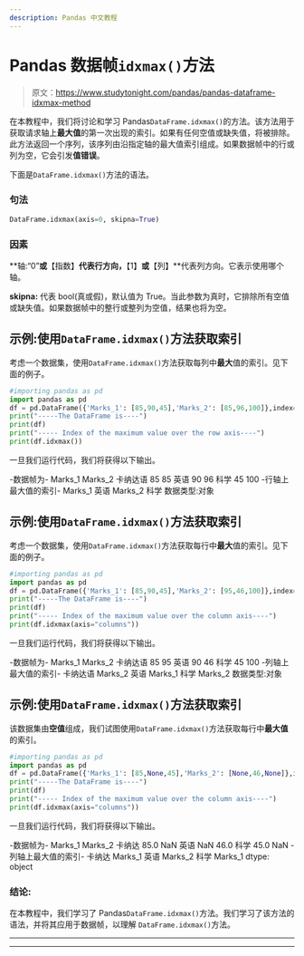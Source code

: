 ```yaml
---
description: Pandas 中文教程
---
```


# Pandas 数据帧`idxmax()`方法

> 原文：<https://www.studytonight.com/pandas/pandas-dataframe-idxmax-method>

在本教程中，我们将讨论和学习 Pandas`DataFrame.idxmax()`的方法。该方法用于获取请求轴上**最大值**的第一次出现的索引。如果有任何空值或缺失值，将被排除。此方法返回一个序列，该序列由沿指定轴的最大值索引组成。如果数据帧中的行或列为空，它会引发**值错误**。

下面是`DataFrame.idxmax()`方法的语法。

### 句法

```py
DataFrame.idxmax(axis=0, skipna=True)
```

### 因素

**轴:“0”**或**【指数】**代表行方向，**【1】**或**【列】**代表列方向。它表示使用哪个轴。

**skipna:** 代表 bool(真或假)，默认值为 True。当此参数为真时，它排除所有空值或缺失值。如果数据帧中的整行或整列为空值，结果也将为空。

## 示例:使用`DataFrame.idxmax()`方法获取索引

考虑一个数据集，使用`DataFrame.idxmax()`方法获取每列中**最大**值的索引。见下面的例子。

```py
#importing pandas as pd
import pandas as pd
df = pd.DataFrame({'Marks_1': [85,90,45],'Marks_2': [85,96,100]},index=['Kannada', 'English', 'Science'])
print("-----The DataFrame is----")
print(df)
print("----- Index of the maximum value over the row axis----")
print(df.idxmax())
```

一旦我们运行代码，我们将获得以下输出。

-数据帧为-
Marks_1 Marks_2
卡纳达语 85 85
英语 90 96
科学 45 100
-行轴上最大值的索引-
Marks_1 英语
Marks_2 科学
数据类型:对象

## 示例:使用`DataFrame.idxmax()`方法获取索引

考虑一个数据集，使用`DataFrame.idxmax()`方法获取每行中**最大**值的索引。见下面的例子。

```py
#importing pandas as pd
import pandas as pd
df = pd.DataFrame({'Marks_1': [85,90,45],'Marks_2': [95,46,100]},index=['Kannada', 'English', 'Science'])
print("-----The DataFrame is----")
print(df)
print("----- Index of the maximum value over the column axis----")
print(df.idxmax(axis="columns"))
```

一旦我们运行代码，我们将获得以下输出。

-数据帧为-
Marks_1 Marks_2
卡纳达语 85 95
英语 90 46
科学 45 100
-列轴上最大值的索引-
卡纳达语 Marks_2
英语 Marks_1
科学 Marks_2
数据类型:对象

## 示例:使用`DataFrame.idxmax()`方法获取索引

该数据集由**空值**组成，我们试图使用`DataFrame.idxmax()`方法获取每行中**最大值**的索引。

```py
#importing pandas as pd
import pandas as pd
df = pd.DataFrame({'Marks_1': [85,None,45],'Marks_2': [None,46,None]},index=['Kannada', 'English', 'Science'])
print("-----The DataFrame is----")
print(df)
print("----- Index of the maximum value over the column axis----")
print(df.idxmax(axis="columns"))
```

一旦我们运行代码，我们将获得以下输出。

-数据帧为-
Marks_1 Marks_2
卡纳达 85.0 NaN
英语 NaN 46.0
科学 45.0 NaN
-列轴上最大值的索引-
卡纳达 Marks_1
英语 Marks_2
科学 Marks_1
dtype: object

### 结论:

在本教程中，我们学习了 Pandas`DataFrame.idxmax()`方法。我们学习了该方法的语法，并将其应用于数据帧，以理解 `DataFrame.idxmax()`方法。

* * *

* * *